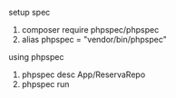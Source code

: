 
setup spec

1. composer require phpspec/phpspec
2. alias phpspec = "vendor/bin/phpspec"

using phpspec

1. phpspec desc App/ReservaRepo
2. phpspec run